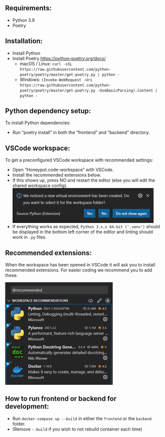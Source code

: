 ## Requirements:
- Python 3.9
- Poetry

## Installation:
- Install Python
- Install Poetry https://python-poetry.org/docs/
  - macOS / Linux: `curl -sSL https://raw.githubusercontent.com/python-poetry/poetry/master/get-poetry.py | python -`
  - Windows: `(Invoke-WebRequest -Uri https://raw.githubusercontent.com/python-poetry/poetry/master/get-poetry.py -UseBasicParsing).Content | python -`

## Python dependency setup:
To install Python dependencies:
- Run “poetry install” in both the “frontend” and “backend” directory.

## VSCode workspace:
To get a preconfigured VSCode workspace with recommended settings:
- Open “Honeypot.code-workspace” with VSCode.
- Install the recommended extensions below.
- If this shows up, press NO and restart the editor (else you will edit the shared workspace config).
![New venv pop up](images/workspace_new_venv_popup.png)
- If everything works as expected, `Python 3.x.x 64-bit ('.venv')` should be displayed in the bottom left corner of the editor and linting should work in `.py` files.

## Recommended extensions:
When the workspace has been opened in VSCode it will ask you to install recommended extensions. For easier coding we recommend you to add these.

![Recommended extensions](images/recommended_extensions_image.png)

## How to run frontend or backend for development:
- Run `docker-compose up --build` in either the `frontend` or the `backend` folder.
- (Remove `--build` if you wish to not rebuild container each time)